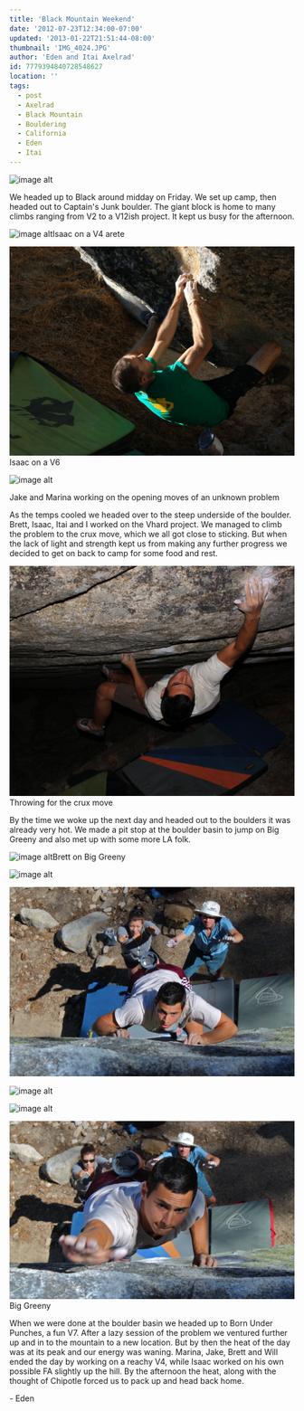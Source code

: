 ```yaml
---
title: 'Black Mountain Weekend'
date: '2012-07-23T12:34:00-07:00'
updated: '2013-01-22T21:51:44-08:00'
thumbnail: 'IMG_4024.JPG'
author: 'Eden and Itai Axelrad'
id: 7779394840728548627
location: ''
tags:
  - post
  - Axelrad
  - Black Mountain
  - Bouldering
  - California
  - Eden
  - Itai
---
```


![image alt](/images/IMG_4024.JPG)

We headed up to Black around midday on Friday. We set up camp, then headed out to Captain's Junk boulder. The giant block is home to many climbs ranging from V2 to a V12ish project. It kept us busy for the afternoon.

![image alt](/images/IMG_4015.jpg)Isaac on a V4 arete

![image alt](/images/IMG_3981.JPG)Isaac on a V6

![image alt](/images/IMG_4001.jpg)

Jake and Marina working on the opening moves of an unknown problem

As the temps cooled we headed over to the steep underside of the boulder. Brett, Isaac, Itai and I worked on the Vhard project. We managed to climb the problem to the crux move, which we all got close to sticking. But when the lack of light and strength kept us from making any further progress we decided to get on back to camp for some food and rest. 

![image alt](/images/IMG_4028.JPG)Throwing for the crux move

By the time we woke up the next day and headed out to the boulders it was already very hot. We made a pit stop at the boulder basin to jump on Big Greeny and also met up with some more LA folk.

![image alt](/images/IMG_4061.jpg)Brett on Big Greeny

![image alt](/images/IMG_4068.JPG)

![image alt](/images/IMG_4069.JPG)

![image alt](/images/IMG_4070.JPG)

![image alt](/images/IMG_4071.JPG)

![image alt](/images/IMG_4072.JPG)Big Greeny

When we were done at the boulder basin we headed up to Born Under Punches, a fun V7. After a lazy session of the problem we ventured further up and in to the mountain to a new location. But by then the heat of the day was at its peak and our energy was waning. Marina, Jake, Brett and Will ended the day by working on a reachy V4, while Isaac worked on his own possible FA slightly up the hill. By the afternoon the heat, along with the thought of Chipotle forced us to pack up and head back home.

\- Eden

